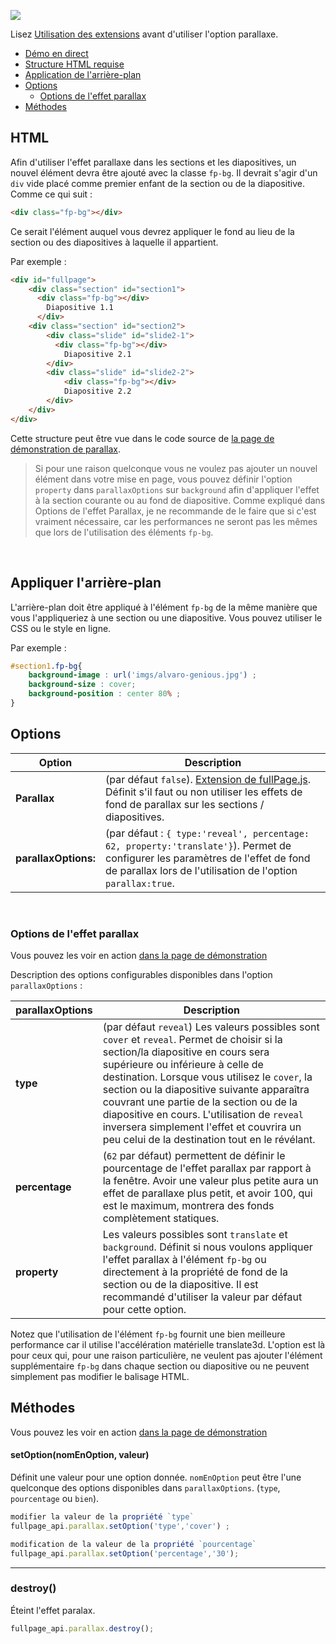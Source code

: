 ![](https://cloud.githubusercontent.com/assets/1706326/23580315/f28edab4-00f6-11e7-90f9-81ffafd77b0e.gif)

Lisez [Utilisation des extensions](https://github.com/alvarotrigo/fullPage.js#use-extensions) avant d'utiliser l'option parallaxe.
- [Démo en direct](http://alvarotrigo.com/fullPage/extensions/parallax.html)
- [Structure HTML requise](https://github.com/alvarotrigo/fullPage.js/wiki/Extension---Parallax#required-html-structure)
- [Application de l'arrière-plan](https://github.com/alvarotrigo/fullPage.js/wiki/Extension---Parallax#applying-the-background)
- [Options](https://github.com/alvarotrigo/fullPage.js/wiki/Extension---Parallax#options)
  - [Options de l'effet parallax](https://github.com/alvarotrigo/fullPage.js/wiki/Extension---Parallax#parallax-effect-options)
- [Méthodes](https://github.com/alvarotrigo/fullPage.js/wiki/Extension---Parallax#methods)

## HTML
Afin d'utiliser l'effet parallaxe dans les sections et les diapositives, un nouvel élément devra être ajouté avec la classe `fp-bg`. Il devrait s'agir d'un `div` vide placé comme premier enfant de la section ou de la diapositive. Comme ce qui suit :

```html
<div class="fp-bg"></div>
```

Ce serait l'élément auquel vous devrez appliquer le fond au lieu de la section ou des diapositives à laquelle il appartient.

Par exemple :
```html
<div id="fullpage">
    <div class="section" id="section1">
      <div class="fp-bg"></div>
        Diapositive 1.1
      </div>
    <div class="section" id="section2">
        <div class="slide" id="slide2-1">
          <div class="fp-bg"></div>
            Diapositive 2.1
        </div>
        <div class="slide" id="slide2-2">
            <div class="fp-bg"></div>
            Diapositive 2.2
        </div>
    </div>
</div>
```

Cette structure peut être vue dans le code source de
 [la page de démonstration de parallax](http://alvarotrigo.com/fullPage/extensions/parallax.html).

> Si pour une raison quelconque vous ne voulez pas ajouter un nouvel élément dans votre mise en page, vous pouvez définir l'option `property` dans `parallaxOptions` sur `background` afin d'appliquer l'effet à la section courante ou au fond de diapositive.
> Comme expliqué dans Options de l'effet Parallax, je ne recommande de le faire que si c'est vraiment nécessaire, car les performances ne seront pas les mêmes que lors de l'utilisation des éléments `fp-bg`.

<br>

## Appliquer l'arrière-plan
L'arrière-plan doit être appliqué à l'élément `fp-bg` de la même manière que vous l'appliqueriez à une section ou une diapositive.
Vous pouvez utiliser le CSS ou le style en ligne.

Par exemple :
```css
#section1.fp-bg{
    background-image : url('imgs/alvaro-genious.jpg') ;
    background-size : cover;
    background-position : center 80% ;
}
```
## Options

| Option | Description |
| ------------- | ------------- |
| **Parallax** | (par défaut `false`). [Extension de fullPage.js](http://alvarotrigo.com/fullPage/extensions/). Définit s'il faut ou non utiliser les effets de fond de parallax sur les sections / diapositives.  |
| **parallaxOptions:** | (par défaut : `{ type:'reveal', percentage: 62, property:'translate'}`). Permet de configurer les paramètres de l'effet de fond de parallax lors de l'utilisation de l'option `parallax:true`.  |
<br>

### Options de l'effet parallax
Vous pouvez les voir en action [dans la page de démonstration](http://alvarotrigo.com/fullPage/extensions/parallax.html)

Description des options configurables disponibles dans l'option `parallaxOptions` :

| parallaxOptions | Description |
| ------------- | ------------- |
| **type** | (par défaut `reveal`) Les valeurs possibles sont `cover` et `reveal`. Permet de choisir si la section/la diapositive en cours sera supérieure ou inférieure à celle de destination. Lorsque vous utilisez le `cover`, la section ou la diapositive suivante apparaîtra couvrant une partie de la section ou de la diapositive en cours. L'utilisation de `reveal` inversera simplement l'effet et couvrira un peu celui de la destination tout en le révélant.  |
| **percentage** | (`62` par défaut) permettent de définir le pourcentage de l'effet parallax par rapport à la fenêtre. Avoir une valeur plus petite aura un effet de parallaxe plus petit, et avoir 100, qui est le maximum, montrera des fonds complètement statiques.   |
| **property** | Les valeurs possibles sont `translate` et `background`. Définit si nous voulons appliquer l'effet parallax à l'élément `fp-bg` ou directement à la propriété de fond de la section ou de la diapositive.  Il est recommandé d'utiliser la valeur par défaut pour cette option.


Notez que l'utilisation de l'élément `fp-bg` fournit une bien meilleure performance car il utilise l'accélération matérielle translate3d. L'option est là pour ceux qui, pour une raison particulière, ne veulent pas ajouter l'élément supplémentaire `fp-bg` dans chaque section ou diapositive ou ne peuvent simplement pas modifier le balisage HTML.

## Méthodes
Vous pouvez les voir en action [dans la page de démonstration](http://alvarotrigo.com/fullPage/extensions/parallax.html)

#### setOption(nomEnOption, valeur)
Définit une valeur pour une option donnée. `nomEnOption` peut être l'une quelconque des options disponibles dans `parallaxOptions`. (`type`, `pourcentage` ou `bien`).
```javascript
modifier la valeur de la propriété `type`
fullpage_api.parallax.setOption('type','cover') ;

modification de la valeur de la propriété `pourcentage`
fullpage_api.parallax.setOption('percentage','30');
```
---
### destroy()
Éteint l'effet paralax.
```javascript
fullpage_api.parallax.destroy();
```